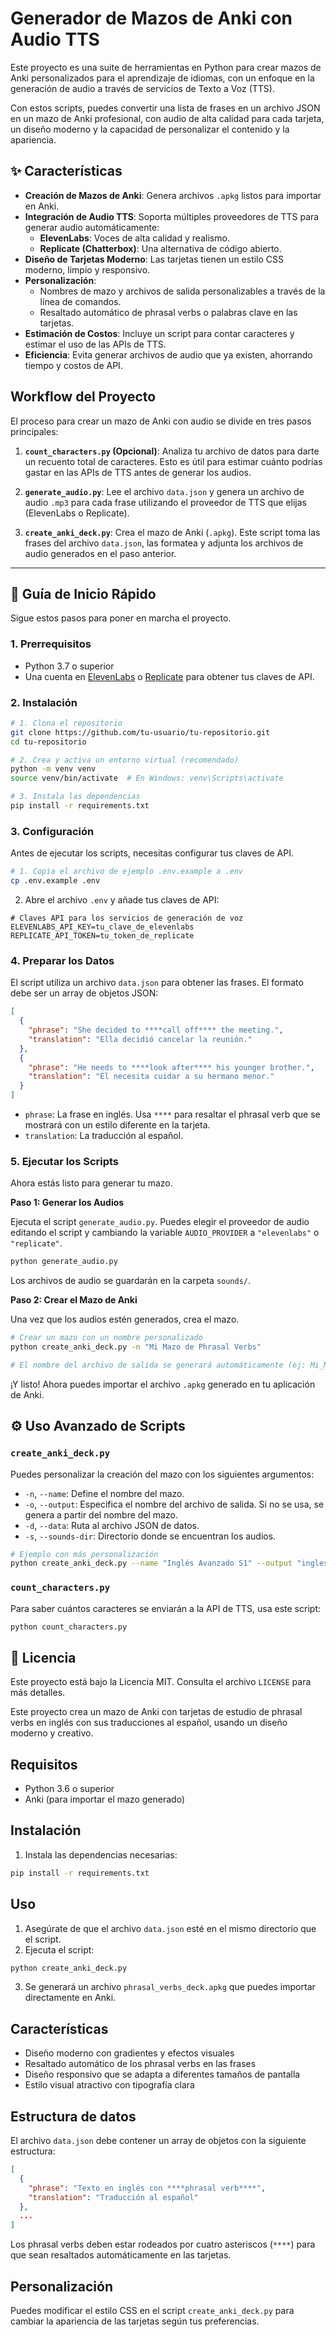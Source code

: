 # Generador de Mazos de Anki con Audio TTS

Este proyecto es una suite de herramientas en Python para crear mazos de Anki personalizados para el aprendizaje de idiomas, con un enfoque en la generación de audio a través de servicios de Texto a Voz (TTS).

Con estos scripts, puedes convertir una lista de frases en un archivo JSON en un mazo de Anki profesional, con audio de alta calidad para cada tarjeta, un diseño moderno y la capacidad de personalizar el contenido y la apariencia.

## ✨ Características

- **Creación de Mazos de Anki**: Genera archivos `.apkg` listos para importar en Anki.
- **Integración de Audio TTS**: Soporta múltiples proveedores de TTS para generar audio automáticamente:
  - **ElevenLabs**: Voces de alta calidad y realismo.
  - **Replicate (Chatterbox)**: Una alternativa de código abierto.
- **Diseño de Tarjetas Moderno**: Las tarjetas tienen un estilo CSS moderno, limpio y responsivo.
- **Personalización**: 
  - Nombres de mazo y archivos de salida personalizables a través de la línea de comandos.
  - Resaltado automático de phrasal verbs o palabras clave en las tarjetas.
- **Estimación de Costos**: Incluye un script para contar caracteres y estimar el uso de las APIs de TTS.
- **Eficiencia**: Evita generar archivos de audio que ya existen, ahorrando tiempo y costos de API.

## Workflow del Proyecto

El proceso para crear un mazo de Anki con audio se divide en tres pasos principales:

1.  **`count_characters.py` (Opcional)**: Analiza tu archivo de datos para darte un recuento total de caracteres. Esto es útil para estimar cuánto podrías gastar en las APIs de TTS antes de generar los audios.

2.  **`generate_audio.py`**: Lee el archivo `data.json` y genera un archivo de audio `.mp3` para cada frase utilizando el proveedor de TTS que elijas (ElevenLabs o Replicate).

3.  **`create_anki_deck.py`**: Crea el mazo de Anki (`.apkg`). Este script toma las frases del archivo `data.json`, las formatea y adjunta los archivos de audio generados en el paso anterior.

---

## 🚀 Guía de Inicio Rápido

Sigue estos pasos para poner en marcha el proyecto.

### 1. Prerrequisitos

- Python 3.7 o superior
- Una cuenta en [ElevenLabs](https://elevenlabs.io/) o [Replicate](https://replicate.com/) para obtener tus claves de API.

### 2. Instalación

```bash
# 1. Clona el repositorio
git clone https://github.com/tu-usuario/tu-repositorio.git
cd tu-repositorio

# 2. Crea y activa un entorno virtual (recomendado)
python -m venv venv
source venv/bin/activate  # En Windows: venv\Scripts\activate

# 3. Instala las dependencias
pip install -r requirements.txt
```

### 3. Configuración

Antes de ejecutar los scripts, necesitas configurar tus claves de API.

```bash
# 1. Copia el archivo de ejemplo .env.example a .env
cp .env.example .env
```

2.  Abre el archivo `.env` y añade tus claves de API:

```dotenv
# Claves API para los servicios de generación de voz
ELEVENLABS_API_KEY=tu_clave_de_elevenlabs
REPLICATE_API_TOKEN=tu_token_de_replicate
```

### 4. Preparar los Datos

El script utiliza un archivo `data.json` para obtener las frases. El formato debe ser un array de objetos JSON:

```json
[
  {
    "phrase": "She decided to ****call off**** the meeting.",
    "translation": "Ella decidió cancelar la reunión."
  },
  {
    "phrase": "He needs to ****look after**** his younger brother.",
    "translation": "Él necesita cuidar a su hermano menor."
  }
]
```

- `phrase`: La frase en inglés. Usa `****` para resaltar el phrasal verb que se mostrará con un estilo diferente en la tarjeta.
- `translation`: La traducción al español.

### 5. Ejecutar los Scripts

Ahora estás listo para generar tu mazo.

**Paso 1: Generar los Audios**

Ejecuta el script `generate_audio.py`. Puedes elegir el proveedor de audio editando el script y cambiando la variable `AUDIO_PROVIDER` a `"elevenlabs"` o `"replicate"`.

```bash
python generate_audio.py
```

Los archivos de audio se guardarán en la carpeta `sounds/`.

**Paso 2: Crear el Mazo de Anki**

Una vez que los audios estén generados, crea el mazo.

```bash
# Crear un mazo con un nombre personalizado
python create_anki_deck.py -n "Mi Mazo de Phrasal Verbs"

# El nombre del archivo de salida se generará automáticamente (ej: Mi_Mazo_de_Phrasal_Verbs.apkg)
```

¡Y listo! Ahora puedes importar el archivo `.apkg` generado en tu aplicación de Anki.

## ⚙️ Uso Avanzado de Scripts

### `create_anki_deck.py`

Puedes personalizar la creación del mazo con los siguientes argumentos:

- `-n`, `--name`: Define el nombre del mazo.
- `-o`, `--output`: Especifica el nombre del archivo de salida. Si no se usa, se genera a partir del nombre del mazo.
- `-d`, `--data`: Ruta al archivo JSON de datos.
- `-s`, `--sounds-dir`: Directorio donde se encuentran los audios.

```bash
# Ejemplo con más personalización
python create_anki_deck.py --name "Inglés Avanzado S1" --output "ingles_s1.apkg"
```

### `count_characters.py`

Para saber cuántos caracteres se enviarán a la API de TTS, usa este script:

```bash
python count_characters.py
```

## 📄 Licencia

Este proyecto está bajo la Licencia MIT. Consulta el archivo `LICENSE` para más detalles.


Este proyecto crea un mazo de Anki con tarjetas de estudio de phrasal verbs en inglés con sus traducciones al español, usando un diseño moderno y creativo.

## Requisitos

- Python 3.6 o superior
- Anki (para importar el mazo generado)

## Instalación

1. Instala las dependencias necesarias:

```bash
pip install -r requirements.txt
```

## Uso

1. Asegúrate de que el archivo `data.json` esté en el mismo directorio que el script.
2. Ejecuta el script:

```bash
python create_anki_deck.py
```

3. Se generará un archivo `phrasal_verbs_deck.apkg` que puedes importar directamente en Anki.

## Características

- Diseño moderno con gradientes y efectos visuales
- Resaltado automático de los phrasal verbs en las frases
- Diseño responsivo que se adapta a diferentes tamaños de pantalla
- Estilo visual atractivo con tipografía clara

## Estructura de datos

El archivo `data.json` debe contener un array de objetos con la siguiente estructura:

```json
[
  {
    "phrase": "Texto en inglés con ****phrasal verb****",
    "translation": "Traducción al español"
  },
  ...
]
```

Los phrasal verbs deben estar rodeados por cuatro asteriscos (`****`) para que sean resaltados automáticamente en las tarjetas.

## Personalización

Puedes modificar el estilo CSS en el script `create_anki_deck.py` para cambiar la apariencia de las tarjetas según tus preferencias.
